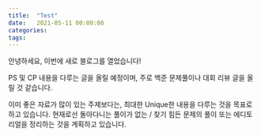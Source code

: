 ```yaml
---
title:  "Test"
date:   2021-05-11 00:00:00
categories:
tags:
---
```


안녕하세요, 이번에 새로 블로그를 열었습니다!

PS 및 CP 내용을 다루는 글을 올릴 예정이며, 주로 백준 문제풀이나 대회 리뷰 글을 올릴 것 같습니다.

이미 좋은 자료가 많이 있는 주제보다는, 최대한 Unique한 내용을 다루는 것을 목표로 하고 있습니다. 현재로선 돌아다니는 풀이가 없는 / 찾기 힘든 문제의 풀이 또는 에디토리얼을 정리하는 것을 계획하고 있습니다. 
